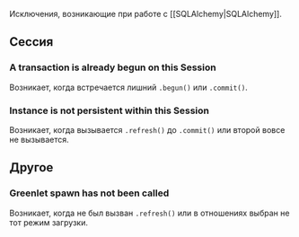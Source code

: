 Исключения, возникающие при работе с [[SQLAlchemy|SQLAlchemy]].

## Сессия

### A transaction is already begun on this Session

Возникает, когда встречается лишний `.begun()` или `.commit()`.

### Instance is not persistent within this Session

Возникает, когда вызывается `.refresh()` до `.commit()` или второй вовсе не вызывается.

## Другое

### Greenlet spawn has not been called

Возникает, когда не был вызван `.refresh()` или в отношениях выбран не тот режим загрузки.